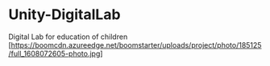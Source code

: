 # Unity-DigitalLab
Digital Lab for education of children
[https://boomcdn.azureedge.net/boomstarter/uploads/project/photo/185125/full_1608072605-photo.jpg]
